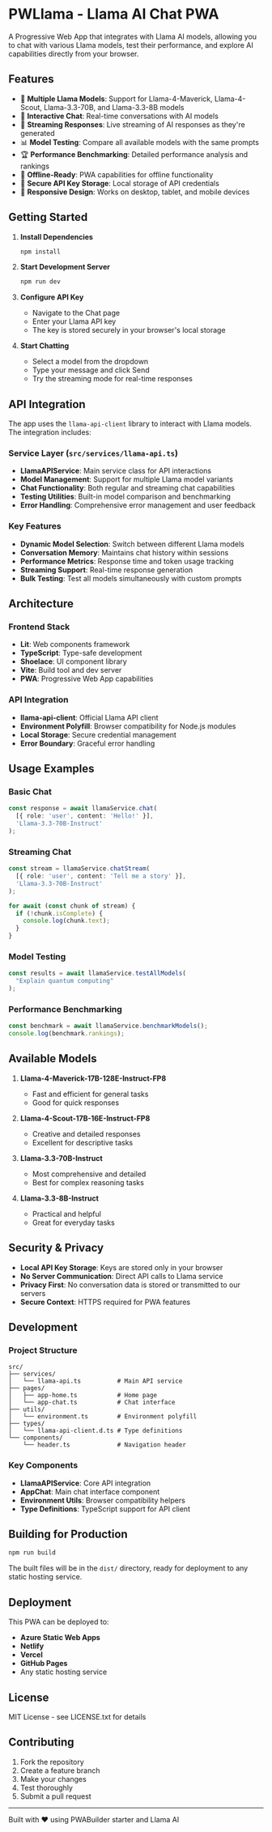 # PWLlama - Llama AI Chat PWA

A Progressive Web App that integrates with Llama AI models, allowing you to chat with various Llama models, test their performance, and explore AI capabilities directly from your browser.

## Features

- 🤖 **Multiple Llama Models**: Support for Llama-4-Maverick, Llama-4-Scout, Llama-3.3-70B, and Llama-3.3-8B models
- 💬 **Interactive Chat**: Real-time conversations with AI models
- 🔄 **Streaming Responses**: Live streaming of AI responses as they're generated
- 📊 **Model Testing**: Compare all available models with the same prompts
- 🏆 **Performance Benchmarking**: Detailed performance analysis and rankings
- 💾 **Offline-Ready**: PWA capabilities for offline functionality
- 🔐 **Secure API Key Storage**: Local storage of API credentials
- 📱 **Responsive Design**: Works on desktop, tablet, and mobile devices

## Getting Started

1. **Install Dependencies**
   ```bash
   npm install
   ```

2. **Start Development Server**
   ```bash
   npm run dev
   ```

3. **Configure API Key**
   - Navigate to the Chat page
   - Enter your Llama API key
   - The key is stored securely in your browser's local storage

4. **Start Chatting**
   - Select a model from the dropdown
   - Type your message and click Send
   - Try the streaming mode for real-time responses

## API Integration

The app uses the `llama-api-client` library to interact with Llama models. The integration includes:

### Service Layer (`src/services/llama-api.ts`)

- **LlamaAPIService**: Main service class for API interactions
- **Model Management**: Support for multiple Llama model variants
- **Chat Functionality**: Both regular and streaming chat capabilities
- **Testing Utilities**: Built-in model comparison and benchmarking
- **Error Handling**: Comprehensive error management and user feedback

### Key Features

- **Dynamic Model Selection**: Switch between different Llama models
- **Conversation Memory**: Maintains chat history within sessions
- **Performance Metrics**: Response time and token usage tracking
- **Streaming Support**: Real-time response generation
- **Bulk Testing**: Test all models simultaneously with custom prompts

## Architecture

### Frontend Stack
- **Lit**: Web components framework
- **TypeScript**: Type-safe development
- **Shoelace**: UI component library
- **Vite**: Build tool and dev server
- **PWA**: Progressive Web App capabilities

### API Integration
- **llama-api-client**: Official Llama API client
- **Environment Polyfill**: Browser compatibility for Node.js modules
- **Local Storage**: Secure credential management
- **Error Boundary**: Graceful error handling

## Usage Examples

### Basic Chat
```typescript
const response = await llamaService.chat(
  [{ role: 'user', content: 'Hello!' }],
  'Llama-3.3-70B-Instruct'
);
```

### Streaming Chat
```typescript
const stream = llamaService.chatStream(
  [{ role: 'user', content: 'Tell me a story' }],
  'Llama-3.3-70B-Instruct'
);

for await (const chunk of stream) {
  if (!chunk.isComplete) {
    console.log(chunk.text);
  }
}
```

### Model Testing
```typescript
const results = await llamaService.testAllModels(
  "Explain quantum computing"
);
```

### Performance Benchmarking
```typescript
const benchmark = await llamaService.benchmarkModels();
console.log(benchmark.rankings);
```

## Available Models

1. **Llama-4-Maverick-17B-128E-Instruct-FP8**
   - Fast and efficient for general tasks
   - Good for quick responses

2. **Llama-4-Scout-17B-16E-Instruct-FP8**
   - Creative and detailed responses
   - Excellent for descriptive tasks

3. **Llama-3.3-70B-Instruct**
   - Most comprehensive and detailed
   - Best for complex reasoning tasks

4. **Llama-3.3-8B-Instruct**
   - Practical and helpful
   - Great for everyday tasks

## Security & Privacy

- **Local API Key Storage**: Keys are stored only in your browser
- **No Server Communication**: Direct API calls to Llama service
- **Privacy First**: No conversation data is stored or transmitted to our servers
- **Secure Context**: HTTPS required for PWA features

## Development

### Project Structure
```
src/
├── services/
│   └── llama-api.ts          # Main API service
├── pages/
│   ├── app-home.ts           # Home page
│   └── app-chat.ts           # Chat interface
├── utils/
│   └── environment.ts        # Environment polyfill
├── types/
│   └── llama-api-client.d.ts # Type definitions
└── components/
    └── header.ts             # Navigation header
```

### Key Components

- **LlamaAPIService**: Core API integration
- **AppChat**: Main chat interface component
- **Environment Utils**: Browser compatibility helpers
- **Type Definitions**: TypeScript support for API client

## Building for Production

```bash
npm run build
```

The built files will be in the `dist/` directory, ready for deployment to any static hosting service.

## Deployment

This PWA can be deployed to:
- **Azure Static Web Apps**
- **Netlify**
- **Vercel**
- **GitHub Pages**
- Any static hosting service

## License

MIT License - see LICENSE.txt for details

## Contributing

1. Fork the repository
2. Create a feature branch
3. Make your changes
4. Test thoroughly
5. Submit a pull request

---

Built with ❤️ using PWABuilder starter and Llama AI
